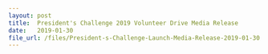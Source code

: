 ```yaml
---
layout: post
title:  President's Challenge 2019 Volunteer Drive Media Release
date:   2019-01-30
file_url: /files/President-s-Challenge-Launch-Media-Release-2019-01-30.pdf	
---
```

